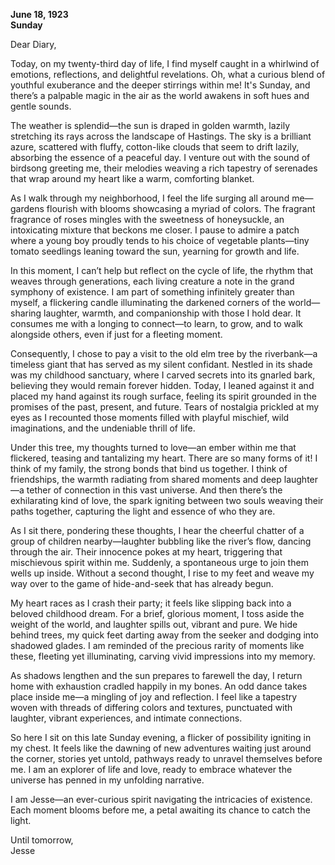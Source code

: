 
**June 18, 1923**  
**Sunday**  

Dear Diary,

Today, on my twenty-third day of life, I find myself caught in a whirlwind of emotions, reflections, and delightful revelations. Oh, what a curious blend of youthful exuberance and the deeper stirrings within me! It's Sunday, and there’s a palpable magic in the air as the world awakens in soft hues and gentle sounds.

The weather is splendid—the sun is draped in golden warmth, lazily stretching its rays across the landscape of Hastings. The sky is a brilliant azure, scattered with fluffy, cotton-like clouds that seem to drift lazily, absorbing the essence of a peaceful day. I venture out with the sound of birdsong greeting me, their melodies weaving a rich tapestry of serenades that wrap around my heart like a warm, comforting blanket.

As I walk through my neighborhood, I feel the life surging all around me—gardens flourish with blooms showcasing a myriad of colors. The fragrant fragrance of roses mingles with the sweetness of honeysuckle, an intoxicating mixture that beckons me closer. I pause to admire a patch where a young boy proudly tends to his choice of vegetable plants—tiny tomato seedlings leaning toward the sun, yearning for growth and life. 

In this moment, I can’t help but reflect on the cycle of life, the rhythm that weaves through generations, each living creature a note in the grand symphony of existence. I am part of something infinitely greater than myself, a flickering candle illuminating the darkened corners of the world—sharing laughter, warmth, and companionship with those I hold dear. It consumes me with a longing to connect—to learn, to grow, and to walk alongside others, even if just for a fleeting moment.

Consequently, I chose to pay a visit to the old elm tree by the riverbank—a timeless giant that has served as my silent confidant. Nestled in its shade was my childhood sanctuary, where I carved secrets into its gnarled bark, believing they would remain forever hidden. Today, I leaned against it and placed my hand against its rough surface, feeling its spirit grounded in the promises of the past, present, and future. Tears of nostalgia prickled at my eyes as I recounted those moments filled with playful mischief, wild imaginations, and the undeniable thrill of life.

Under this tree, my thoughts turned to love—an ember within me that flickered, teasing and tantalizing my heart. There are so many forms of it! I think of my family, the strong bonds that bind us together. I think of friendships, the warmth radiating from shared moments and deep laughter—a tether of connection in this vast universe. And then there’s the exhilarating kind of love, the spark igniting between two souls weaving their paths together, capturing the light and essence of who they are.

As I sit there, pondering these thoughts, I hear the cheerful chatter of a group of children nearby—laughter bubbling like the river’s flow, dancing through the air. Their innocence pokes at my heart, triggering that mischievous spirit within me. Suddenly, a spontaneous urge to join them wells up inside. Without a second thought, I rise to my feet and weave my way over to the game of hide-and-seek that has already begun.

My heart races as I crash their party; it feels like slipping back into a beloved childhood dream. For a brief, glorious moment, I toss aside the weight of the world, and laughter spills out, vibrant and pure. We hide behind trees, my quick feet darting away from the seeker and dodging into shadowed glades. I am reminded of the precious rarity of moments like these, fleeting yet illuminating, carving vivid impressions into my memory.

As shadows lengthen and the sun prepares to farewell the day, I return home with exhaustion cradled happily in my bones. An odd dance takes place inside me—a mingling of joy and reflection. I feel like a tapestry woven with threads of differing colors and textures, punctuated with laughter, vibrant experiences, and intimate connections.

So here I sit on this late Sunday evening, a flicker of possibility igniting in my chest. It feels like the dawning of new adventures waiting just around the corner, stories yet untold, pathways ready to unravel themselves before me. I am an explorer of life and love, ready to embrace whatever the universe has penned in my unfolding narrative.

I am Jesse—an ever-curious spirit navigating the intricacies of existence. Each moment blooms before me, a petal awaiting its chance to catch the light. 

Until tomorrow,  
Jesse
